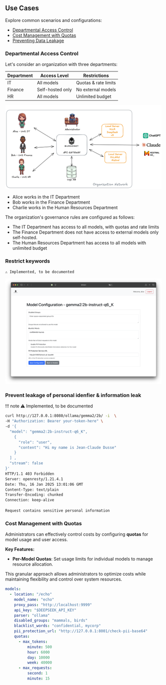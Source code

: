 
## Use Cases
Explore common scenarios and configurations:

- [Departmental Access Control](#departmental-access-control)
- [Cost Management with Quotas](#cost-management)
- [Preventing Data Leakage](#data-leakage-prevention)

### Departmental Access Control
Let's consider an organization with three departments:

| Department | Access Level | Restrictions |
|------------|--------------|--------------|
| IT         | All models   | Quotas & rate limits |
| Finance    | Self-hosted only | No external models |
| HR         | All models   | Unlimited budget |

![overview](images/overview.png)



- Alice works in the IT Department
- Bob works in the Finance Department
- Charlie works in the Human Resources Department

The organization's governance rules are configured as follows:

- The IT Department has access to all models, with quotas and rate limits
- The Finance Department does not have access to external models only self-hosted.
- The Human Resources Department has access to all models with unlimited budget


### Restrict keywords

	⚠️ Implemented, to be documented 

![image-20250116135914752](img/screenshots/image-20250116135914752.png)


### Prevent leakage of personal idenfier & information leak


!!! note 
    ⚠️ Implemented, to be documented


```bash
curl http://127.0.0.1:8080/ollama/gemma2/2b/ -i  \
-H "Authorization: Bearer your-token-here" \
-d '{
  "model": "gemma2:2b-instruct-q6_K",                                                                                                                        "messages": [
    {
      "role": "user",
      "content": "Hi my name is Jean-Claude Dusse"
    }
  ] ,
  "stream": false
}'
HTTP/1.1 403 Forbidden
Server: openresty/1.21.4.1
Date: Thu, 16 Jan 2025 13:01:06 GMT
Content-Type: text/plain
Transfer-Encoding: chunked
Connection: keep-alive

Request contains sensitive personal information
```

### Cost Management with Quotas

Administrators can effectively control costs by configuring **quotas** for model usage and user access.

**Key Features:**

- **Per-Model Quotas**: Set usage limits for individual models to manage resource allocation.

This granular approach allows administrators to optimize costs while maintaining flexibility and control over system resources.



```yaml
models:
  - location: "/echo"
    model_name: "echo"
    proxy_pass: "http://localhost:9999"
    api_key: "$DEEPSEEK_API_KEY"
    parser: "ollama"
    disabled_groups: "mammals, birds"
    blacklist_words: "confidential, mycorp"
    pii_protection_url: "http://127.0.0.1:8001/check-pii-base64"
    quotas:
      - max_tokens:
          minute: 500
          hour: 6000
          day: 10000
          week: 40000
      - max_requests:
          second: 1
          minute: 15
```



